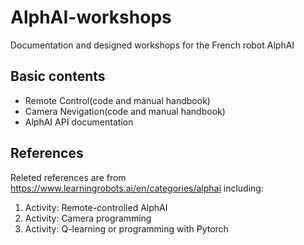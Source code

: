 # AlphAI-workshops
Documentation and designed workshops for the French robot AlphAI
## Basic contents
* Remote Control(code and manual handbook)
* Camera Nevigation(code and manual handbook)
* AlphAI API documentation
## References
Releted references are from https://www.learningrobots.ai/en/categories/alphai including:
1. Activity: Remote-controlled AlphAI
2. Activity: Camera programming
3. Activity: Q-learning or programming with Pytorch
